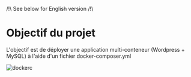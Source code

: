 /!\ See below for English version /!\

# Objectif du projet #

L'objectif est de déployer une application multi-conteneur (Wordpress + MySQL) à l'aide d'un fichier docker-composer.yml

![dockerc](https://user-images.githubusercontent.com/97849927/202799743-6b6aa097-87e1-4676-91bf-94e966316505.png)




